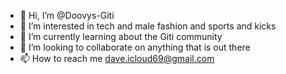 - 👋 Hi, I’m @Doovys-Giti
- 👀 I’m interested in tech and male fashion and sports and kicks
- 🌱 I’m currently learning about the Giti community
- 💞️ I’m looking to collaborate on anything that is out there
- 📫 How to reach me dave.icloud69@gmail.com

<!---
Doovys-Giti/Doovys-Giti is a ✨ special ✨ repository because its `README.md` (this file) appears on your GitHub profile.
You can click the Preview link to take a look at your changes.
--->
